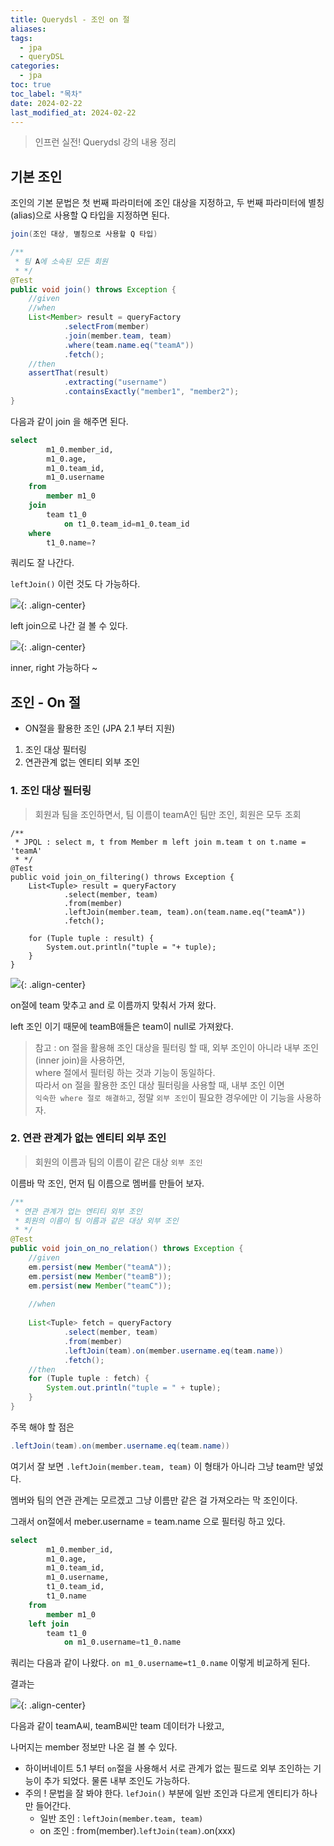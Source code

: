 ```yaml
---
title: Querydsl - 조인 on 절
aliases: 
tags:
  - jpa
  - queryDSL
categories:
  - jpa
toc: true
toc_label: "목차" 
date: 2024-02-22
last_modified_at: 2024-02-22
---
```

> 인프런 실전! Querydsl 강의 내용 정리

## 기본 조인

조인의 기본 문법은 첫 번째 파라미터에 조인 대상을 지정하고, 두 번째 파라미터에 별칭(alias)으로 사용할 Q 타입을 지정하면 된다.

```java
join(조인 대상, 별칭으로 사용할 Q 타입)
```

```java
/**  	
 * 팀 A에 소속된 모든 회원  
 * */  
@Test  
public void join() throws Exception {  
    //given  
    //when    
    List<Member> result = queryFactory  
            .selectFrom(member)  
            .join(member.team, team)  
            .where(team.name.eq("teamA"))  
            .fetch();  
    //then  
    assertThat(result)  
            .extracting("username")  
            .containsExactly("member1", "member2");  
}
```
다음과 같이 join 을 해주면 된다.

```sql
select
        m1_0.member_id,
        m1_0.age,
        m1_0.team_id,
        m1_0.username 
    from
        member m1_0 
    join
        team t1_0 
            on t1_0.team_id=m1_0.team_id 
    where
        t1_0.name=?
```
쿼리도 잘 나간다.

`leftJoin()` 이런 것도 다 가능하다.

![](https://i.imgur.com/yPQUFLR.png){: .align-center}

left join으로 나간 걸 볼 수 있다.

![](https://i.imgur.com/XP2xLyA.png){: .align-center}

inner, right 가능하다 ~


## 조인 - On 절

- ON절을 활용한 조인 (JPA 2.1 부터 지원)
1. 조인 대상 필터링
2. 연관관계 없는 엔티티 외부 조인 

### 1. 조인 대상 필터링

> 회원과 팀을 조인하면서, 팀 이름이 teamA인 팀만 조인, 회원은 모두 조회


```
/**  
 * JPQL : select m, t from Member m left join m.team t on t.name = 'teamA'  
 * */
@Test  
public void join_on_filtering() throws Exception {  
    List<Tuple> result = queryFactory  
            .select(member, team)  
            .from(member)  
            .leftJoin(member.team, team).on(team.name.eq("teamA"))  
            .fetch();  
  
    for (Tuple tuple : result) {  
        System.out.println("tuple = "+ tuple);  
    }  
}
```

![](https://i.imgur.com/nnLoSxj.png){: .align-center}

on절에 team 맞추고 and 로 이름까지 맞춰서 가져 왔다.

left 조인 이기 때문에 teamB애들은 team이 null로 가져왔다.

> 참고 : on 절을 활용해 조인 대상을 필터링 할 때, 외부 조인이 아니라 내부 조인 (inner join)을 사용하면,<br> where 절에서 필터링 하는 것과 기능이 동일하다.<br> 따라서 on 절을 활용한 조인 대상 필터링을 사용할 때, 내부 조인 이면<br> `익숙한 where 절로 해결하고`, 정말 `외부 조인`이 필요한 경우에만 이 기능을 사용하자.



### 2. 연관 관계가 없는 엔티티 **외부 조인**

> 회원의 이름과 팀의 이름이 같은 대상 `외부 조인`

이름바 막 조인, 먼저 팀 이름으로 멤버를 만들어 보자.

```java
/**  
 * 연관 관계가 업는 엔티티 외부 조인  
 * 회원의 이름이 팀 이름과 같은 대상 외부 조인  
 * */  
@Test  
public void join_on_no_relation() throws Exception {  
    //given  
    em.persist(new Member("teamA"));  
    em.persist(new Member("teamB"));  
    em.persist(new Member("teamC"));  
  
    //when  
  
    List<Tuple> fetch = queryFactory  
            .select(member, team)  
            .from(member)  
            .leftJoin(team).on(member.username.eq(team.name))  
            .fetch();  
    //then  
    for (Tuple tuple : fetch) {  
        System.out.println("tuple = " + tuple);  
    }  
}
```

주목 해야 할 점은
```java
.leftJoin(team).on(member.username.eq(team.name))  
```
여기서 잘 보면 
`.leftJoin(member.team, team)` 이 형태가 아니라 그냥 team만 넣었다.

멤버와 팀의 연관 관계는 모르겠고 그냥 이름만 같은 걸 가져오라는 막 조인이다.

그래서 on절에서 meber.username = team.name 으로 필터링 하고 있다.


```sql
select
        m1_0.member_id,
        m1_0.age,
        m1_0.team_id,
        m1_0.username,
        t1_0.team_id,
        t1_0.name 
    from
        member m1_0 
    left join
        team t1_0 
            on m1_0.username=t1_0.name
```

쿼리는 다음과 같이 나왔다. `on m1_0.username=t1_0.name` 이렇게 비교하게 된다.
 
결과는 

![](https://i.imgur.com/DKHPy7m.png){: .align-center}

다음과 같이 teamA씨, teamB씨만 team 데이터가 나왔고, 

나머지는 member 정보만 나온 걸 볼 수 있다.

- 하이버네이트 5.1 부터 `on`절을 사용해서 서로 관계가 없는 필드로 외부 조인하는 기능이 추가 되었다. 물론 내부 조인도 가능하다.
- 주의 ! 문법을 잘 봐야 한다. `lefJoin()` 부분에 일반 조인과 다르게 엔티티가 하나만 들어간다.
	- 일반 조인 : `leftJoin(member.team, team)`
	- on 조인 : from(member).`leftJoin(team)`.on(xxx)
